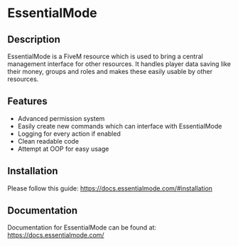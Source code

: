 # EssentialMode

## Description
EssentialMode is a FiveM resource which is used to bring a central management interface for other resources. It handles player data saving like their money, groups and roles and makes these easily usable by other resources.

## Features
- Advanced permission system
- Easily create new commands which can interface with EssentialMode
- Logging for every action if enabled
- Clean readable code
- Attempt at OOP for easy usage

## Installation
Please follow this guide: https://docs.essentialmode.com/#installation

## Documentation
Documentation for EssentialMode can be found at: https://docs.essentialmode.com/


